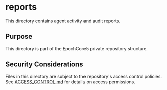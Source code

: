 # reports

This directory contains agent activity and audit reports.

## Purpose

This directory is part of the EpochCore5 private repository structure.

## Security Considerations

Files in this directory are subject to the repository's access control policies.
See [ACCESS_CONTROL.md](/docs/ACCESS_CONTROL.md) for details on access permissions.
